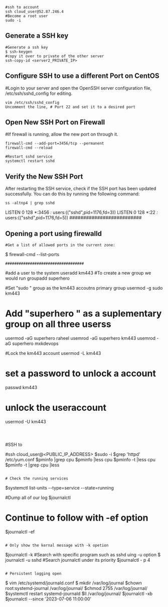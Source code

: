 ```
#ssh to account
ssh cloud_user@52.87.246.4
#Become a root user
sudo -i
```
## Generate a SSH key 
```
#Generate a ssh key
$ ssh-keygen
#copy it over to private of the other server
ssh-copy-id <server2_PRIVATE_IP>
```
## Configure SSH to use a different Port on CentOS
#Login to your server and open the OpenSSH server configuration file, /etc/ssh/sshd_config for editing.
```
vim /etc/ssh/sshd_config
Uncomment the line, # Port 22 and set it to a desired port
```
## Open New SSH Port on Firewall

#If firewall is running, allow the new port on through it.
```
firewall-cmd --add-port=3456/tcp --permanent
firewall-cmd --reload
```
```
#Restart sshd service
systemctl restart sshd
```
## Verify the New SSH Port
After restarting the SSH service, check if the SSH port has been updated successfully. You can do this by running the following command:
```
ss -altnp4 | grep sshd
```

LISTEN     0      128          *:3456                     *:*                   users:(("sshd",pid=1176,fd=3))
LISTEN     0      128          *:22                       *:*                   users:(("sshd",pid=1176,fd=5))
##########################

## Opening a port using firewalld
```
#Get a list of allowed ports in the current zone:
```
$ firewall-cmd --list-ports
```
###################################
```
#add a user to the system
useradd km443
#To create a new group we would run
groupadd superhero

#Set "sudo " group as the km443 accoutns primary group
usermod -g sudo km443

# Add "superhero " as a suplementary group on all three userss
usermod -aG superhero raheel
usemrod -aG superhero km443
usemrod -aG superhero mxkdevops

#Lock the km443 account
usermod -L km443
# set a password to unlock a account
passwd km443
# unlock the useraccount
usermod -U km443



```



```
#SSH to 

#ssh cloud_user@<PUBLIC_IP_ADDRESS>
$sudo -i
$grep 'httpd' /etc/yum.conf
$pminfo |grep cpu
$pminfo |less cpu
$pminfo -t |less cpu
$pminfo -t |grep cpu |less
```

# Check the running services 
```
$systemctl list-units --type=service --state=running

#Dump all of our log
$journalctl

# Continue to follow with -ef option
$journalctl -ef
```

# Only show the kernal message with -k opetion
```
$journalctl -k
#Search with specific program such as sshd uing -u option
$ journalctl -u sshd
#Search journalctl under its priority
$journalctl - p 4
```

# Persistent logging open
```
$ vim /etc/systemd/journald.conf
$ mkdir /var/log/journal
$chown root:systemd-journal /var/log/journal/
$chmod 2755 /var/log/journal/
$systemctl restart systemd-journald
$ll /var/log/journal/
$journalctl -xb
$journalctl --since '2023-07-06 11:00:00'

```
